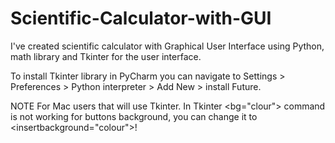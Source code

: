 # Scientific-Calculator-with-GUI
I've created scientific calculator with Graphical User Interface using Python, math library and Tkinter for the user interface.

To install Tkinter library in PyCharm you can navigate to Settings > Preferences > Python interpreter > Add New > install Future. 

NOTE For Mac users that will use Tkinter. In Tkinter <bg="clour"> command is not working for buttons background, you can change it to <insertbackground="colour">!
             
